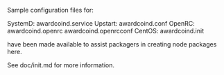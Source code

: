 Sample configuration files for:

SystemD: awardcoind.service
Upstart: awardcoind.conf
OpenRC:  awardcoind.openrc
         awardcoind.openrcconf
CentOS:  awardcoind.init

have been made available to assist packagers in creating node packages here.

See doc/init.md for more information.
